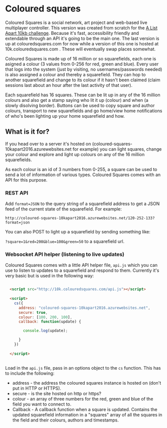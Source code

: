 # Coloured squares

Coloured Squares is a social network, art project and web-based live multiplayer controller. This version was created from scratch for the [A List Apart 10kb challenge](https://a-k-apart.com/). Because it's fast, accessibility friendly and extendable through an API it's going to be the main one. The last version is up at colouredsquares.com for now while a version of this one is hosted at 10k.colouredsquares.com . These will eventually swap places somewhat.

Coloured Squares is made up of 16 million or so squarefields, each one is asigned a colour (3 values from 0-256 for red, green and blue). Every user that logs into the system (just by visiting, no usernames/passwords needed) is also assigned a colour and thereby a squarefield. They can hop to another squarefield and change to its colour if it hasn't been claimed (claim sessions last about an hour after the last activity of that user). 

Each squarefield has 16 squares. These can be lit up in any of the 16 million colours and also get a stamp saying who lit it up (colour) and when (a slowly disolving border). Buttons can be used to copy square and author colours, transport to new squarefields and go home/view home notifications of who's been lighting up your home squarefield and how.

## What is it for?

If you head over to a server it's hosted on (coloured-squares-10kapart2016.azurewebsites.net for example) you can light squares, change your colour and explore and light up colours on any of the 16 million squarefields.

As each colour is an id of 3 numbers from 0-255, a square can be used to send a lot of information of various types. Coloured Squares comes with an API for this purpose.

### REST API

Add `format=JSON` to the query string of a squarefield address to get a JSON feed of the current state of the squarefield. For example:

`http://coloured-squares-10kapart2016.azurewebsites.net/120-252-133?format=json`

You can also POST to light up a squarefield by sending something like:

`?square=1&red=200&blue=100&green=50` to a squarefield url.

### Websocket API helper (listening to live updates)

Coloured Squares comes with a little API helper file, `api.js` which you can use to listen to updates to a squarefield and respond to them. Currently it's very basic but is used in the following way:

```HTML

  <script src="http://10k.colouredsquares.com/api.js"></script>
 
  <script>
    cs({
      address: "coloured-squares-10kapart2016.azurewebsites.net",
      secure: true,
      colour: [100, 200, 100],
      callback: function(update) {

        console.log(update);

      }
    })
    
  </script>
    
```

Load in the `api.js` file, pass in an options object to the `cs` function. This has to include the following:

* address - the address the coloured squares instance is hosted on (don't put in HTTP or HTTPS).
* secure - is the site hosted on http or https?
* colour - an array of three numbers for the red, green and blue of the field you want to connect to.
* Callback - A callback function when a square is updated. Contains the updated squarefield information in a "squares" array of all the squares in the field and their colours, authors and timestamps.

